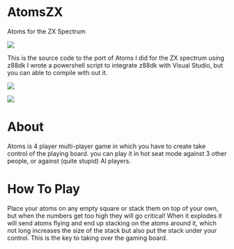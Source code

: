 # AtomsZX
Atoms for the ZX Spectrum

![](https://www.dropbox.com/s/0oqrv5al9e0irk9/LoadingScreen.png?raw=1)


This is the source code to the port of Atoms I did for the ZX spectrum using z88dk
I wrote a powershell script to integrate z88dk with Visual Studio, but you can able to compile with out it.


![](https://www.dropbox.com/s/mzwxcv9pgje75o9/MainMenu.png?raw=1)

![](https://www.dropbox.com/s/25qs6wofzhq8v5o/InGame.png?raw=1)


# About

Atoms is 4 player multi-player game in which you have to create take control of the playing board.
you can play it in hot seat mode against 3 other people, or against (quite stupid) AI players.

 
# How To Play

Place your atoms on any empty square or stack them on top of your own, but when the numbers get too high they will go critical! When it explodes it will send atoms flying and end up stacking on the atoms around it, which not long increases the size of the stack but also put the stack under your control.  This is the key to taking over the gaming board.
